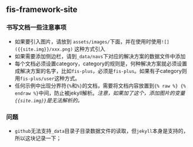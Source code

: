 ## fis-framework-site

### 书写文档一些注意事项

- 如果要引入图片，请放到 `assets/images/`下面，并在使用时使用`![]({{site.img}}/xxx.png)` 这种方式引入
- 如果需要添加侧边栏，请到`_data/navs`下对应的解决方案的数据文件中添加
- 每个文档必须设置category，category的规则是，何种解决方案就必须设置成解决方案的名字，比如`fis-plus`，必须是`fis-plus`。如果有子category则用`fis-plus/user`这种方式。
- 任何示例中出现分界符`{%`和`%}`的文档，需要将文档内容放置到`{% raw %} {% endraw %}`中间，防止被jekyll解析。_注意，如果加了这个，添加图片的变量`{{site.img}}`是无法解析的。_


### 问题
- `github`无法支持`_data`目录子目录数据文件的读取，但`jekyll`本身是支持的，所以这块记录一下；
